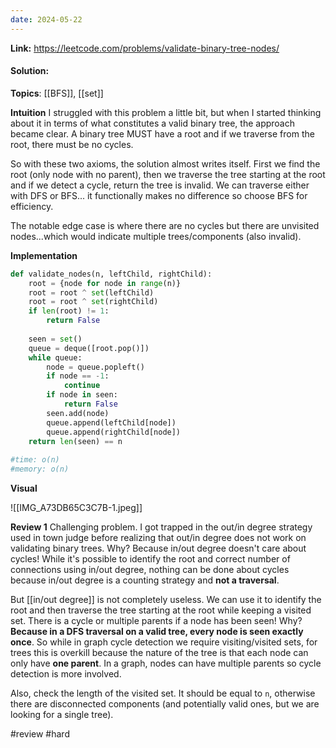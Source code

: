 ```yaml
---
date: 2024-05-22
---
```

**Link:** https://leetcode.com/problems/validate-binary-tree-nodes/
#### Solution:

**Topics**: [[BFS]], [[set]]

**Intuition**
I struggled with this problem a little bit, but when I started thinking about it in terms of what constitutes a valid binary tree, the approach became clear. A binary tree MUST have a root and if we traverse from the root, there must be no cycles. 

So with these two axioms, the solution almost writes itself. First we find the root (only node with no parent), then we traverse the tree starting at the root and if we detect a cycle, return the tree is invalid. We can traverse either with DFS or BFS... it functionally makes no difference so choose BFS for efficiency. 

The notable edge case is where there are no cycles but there are unvisited nodes...which would indicate multiple trees/components (also invalid). 

**Implementation**
```python
def validate_nodes(n, leftChild, rightChild):
	root = {node for node in range(n)}
	root = root ^ set(leftChild)
	root = root ^ set(rightChild)
	if len(root) != 1:
		return False
		
	seen = set()
	queue = deque([root.pop()])
	while queue:
		node = queue.popleft()
		if node == -1:
			continue
		if node in seen:
			return False
		seen.add(node)
		queue.append(leftChild[node])
		queue.append(rightChild[node])
	return len(seen) == n
		
#time: o(n)
#memory: o(n)
```

**Visual** 

![[IMG_A73DB65C3C7B-1.jpeg]]

**Review 1**
Challenging problem. I got trapped in the out/in degree strategy used in town judge before realizing that out/in degree does not work on validating binary trees. Why? Because in/out degree doesn't care about cycles! While it's possible to identify the root and correct number of connections using in/out degree, nothing can be done about cycles because in/out degree is a counting strategy and **not a traversal**. 

But [[in/out degree]] is not completely useless. We can use it to identify the root and then traverse the tree starting at the root while keeping a visited set. There is a cycle or multiple parents if a node has been seen! Why? **Because in a DFS traversal on a valid tree, every node is seen exactly once**. So while in graph cycle detection we require visiting/visited sets, for trees this is overkill because the nature of the tree is that each node can only have **one parent**. In a graph, nodes can have multiple parents so cycle detection is more involved. 

Also, check the length of the visited set. It should be equal to `n`, otherwise there are disconnected components (and potentially valid ones, but we are looking for a single tree). 

#review 
#hard 

